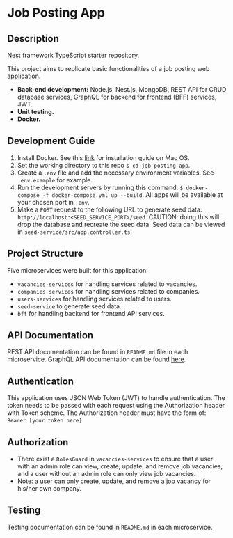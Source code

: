# Job Posting App

## Description
[Nest](https://github.com/nestjs/nest) framework TypeScript starter repository.

This project aims to replicate basic functionalities of a job posting web application.
- **Back-end development:** Node.js, Nest.js, MongoDB, REST API for CRUD database services, GraphQL for backend for frontend (BFF) services, JWT.
- **Unit testing.**
- **Docker.**

## Development Guide
1. Install Docker. See this [link](https://docs.docker.com/docker-for-mac/install/) for installation guide on Mac OS.
2. Set the working directory to this repo `$ cd job-posting-app`.
3. Create a `.env` file and add the necessary environment variables. See `.env.example` for example.
4. Run the development servers by running this command: `$ docker-compose -f docker-compose.yml up --build`. All apps will be available at your chosen port in `.env`.
5. Make a `POST` request to the following URL to generate seed data: `http://localhost:<SEED_SERVICE_PORT>/seed`. CAUTION: doing this will drop the database and recreate  the seed data. 
Seed data can be viewed in `seed-service/src/app.controller.ts`.

## Project Structure
Five microservices were built for this application: 
- `vacancies-services` for handling services related to vacancies.
- `companies-services` for handling services related to companies.
- `users-services` for handling services related to users.
- `seed-service` to generate seed data.
- `bff` for handling backend for frontend API services.


## API Documentation
REST API documentation can be found in `README.md` file in each microservice.
GraphQL API documentation can be found [here](https://github.com/ngannguyen75/job-posting-app/blob/master/bff/README.md).

## Authentication
This application uses JSON Web Token (JWT) to handle authentication. The token needs to be passed with each request using the Authorization header with Token scheme. The Authorization header must have the form of: `Bearer [your token here]`.

## Authorization
- There exist a `RolesGuard` in `vacancies-services` to ensure that a user with an admin role can view, create, update, and remove job vacancies; and a user without an admin role can only view job vacancies.
- Note: a user can only create, update, and remove a job vacancy for his/her own company.

## Testing
Testing documentation can be found in `README.md` in each microservice.
